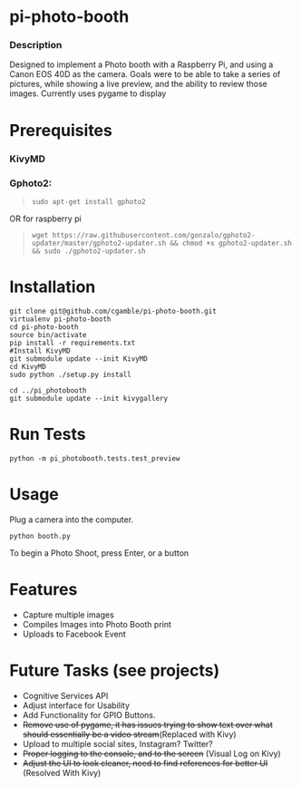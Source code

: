 # pi-photo-booth

### Description
Designed to implement a Photo booth with a Raspberry Pi, and using a Canon EOS 40D as the camera.
Goals were to be able to take a series of pictures, while showing a live preview, and the ability to review those images.
Currently uses pygame to display


# Prerequisites


### KivyMD

### Gphoto2:

> `sudo apt-get install gphoto2`

OR for raspberry pi

>`wget https://raw.githubusercontent.com/gonzalo/gphoto2-updater/master/gphoto2-updater.sh && chmod +x gphoto2-updater.sh && sudo ./gphoto2-updater.sh`


# Installation

```
git clone git@github.com/cgamble/pi-photo-booth.git
virtualenv pi-photo-booth
cd pi-photo-booth
source bin/activate
pip install -r requirements.txt
#Install KivyMD
git submodule update --init KivyMD
cd KivyMD
sudo python ./setup.py install

cd ../pi_photobooth
git submodule update --init kivygallery
```

# Run Tests

```
python -m pi_photobooth.tests.test_preview
```

# Usage

Plug a camera into the computer.

`python booth.py`

To begin a Photo Shoot, press Enter, or a button

# Features

* Capture multiple images
* Compiles Images into Photo Booth print
* Uploads to Facebook Event

# Future Tasks (see projects)

* Cognitive Services API
* Adjust interface for Usability
* Add Functionality for GPIO Buttons.
* ~~Remove use of pygame, it has issues trying to show text over what should essentially be a video stream~~(Replaced with Kivy)
* Upload to multiple social sites, Instagram? Twitter?
* ~~Proper logging to the console, and to the screen~~ (Visual Log on Kivy)
* ~~Adjust the UI to look cleaner, need to find references for better UI~~ (Resolved With Kivy)
